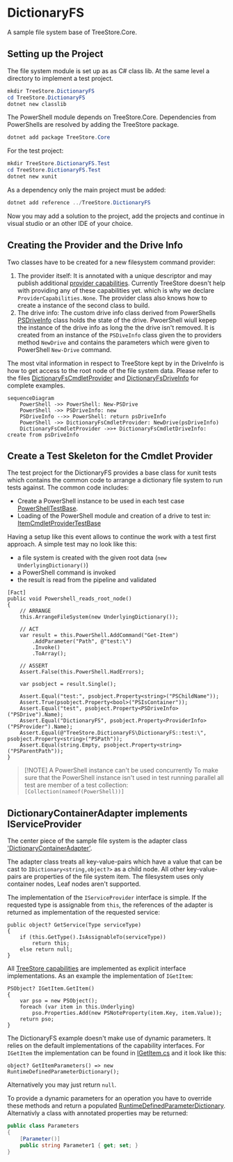 # DictionaryFS

A sample file system base of TreeStore.Core. 

## Setting up the Project
The file system module is set up as as C# class lib. At the same level a directory to implement a test project. 

```powershell
mkdir TreeStore.DictionaryFS
cd TreeStore.DictionaryFS
dotnet new classlib
```

The PowerShell module depends on TreeStore.Core. Dependencies from PowerShells are resolved by adding the TreeStore package.

```PowerShell
dotnet add package TreeStore.Core
```

For the test project:

```powershell
mkdir TreeStore.DictionaryFS.Test
cd TreeStore.DictionaryFS.Test
dotnet new xunit
```

As a dependency only the main project must be added:

```Powershell
dotnet add reference ../TreeStore.DictionaryFS
```

Now you may add a solution to the project, add the projects and continue in visual studio or an other IDE of your choice.

## Creating the Provider and the Drive Info
Two classes have to be created for a new filesystem command provider:

1. The provider itself: It is annotated with a unique descriptor and may publish additional [provider capabilities](https://docs.microsoft.com/en-us/dotnet/api/system.management.automation.provider.providercapabilities). Currently TreeStore doesn't help with providing any of these capabilities yet. which is why we declare `ProviderCapabilities.None`. The provider class also knows how to create a instance of the second class to build.
2. The drive info: The custom drive info class derived from PowerShells [PSDriveInfo](https://docs.microsoft.com/en-us/dotnet/api/system.management.automation.psdriveinfo) class holds the state of the drive. PwoerShell wiull kepep the instance of the drive info as long the the drive isn't removed. It is created from an instance of the `PSDiveInfo` class given the to providers method `NewDrive` and contains the parameters which were given to PowerShell `New-Drive` command. 

The most vital  information in respect to TreeStore kept by in the DriveInfo is how to get access to the root node of the file system data. Please refer to the files [DictionaryFsCmdletProvider](DictionaryFsCmdletProvider.cs) and [DictionaryFsDriveInfo](DictionaryFsDriveInfo.cs) for complete examples.


```mermaid
sequenceDiagram
    PowerShell ->> PowerShell: New-PSDrive
    PowerShell ->> PSDriveInfo: new
    PSDriveInfo -->> PowerShell: return psDriveInfo
    PowerShell ->> DictionaryFsCmdletProvider: NewDrive(psDriveInfo)
    DictionaryFsCmdletProvider ->>+ DictionaryFsCmdletDriveInfo: create from psDriveInfo

```

## Create a Test Skeleton for the Cmdlet Provider
The test project for the DictionaryFS provides a base class for xunit tests which contains the common code to arrange a dictionary file system to run tests against. The common code includes:
- Create a PowerShell instance to be used in each test case [PowerShellTestBase](../../test/TreeStore.DictionaryFS.Test/PowerShellTestBase.cs).
- Loading of the PowerShell module and creation of a drive to test in: [ItemCmdletProviderTestBase](../../test/TreeStore.DictionaryFS.Test/ItemCmdletProvider/ItemCmdletProviderTestBase.cs)

Having a setup like this event allows to continue the work with a test first approach. A simple test may no look like this:
- a file system is created with the given root data (`new UnderlyingDictionary()`)
- a PowerShell command is invoked
- the result is read from the pipeline and validated

```Csharp
[Fact]
public void Powershell_reads_root_node()
{
	// ARRANGE
	this.ArrangeFileSystem(new UnderlyingDictionary());

	// ACT
	var result = this.PowerShell.AddCommand("Get-Item")
		.AddParameter("Path", @"test:\")
		.Invoke()
		.ToArray();

	// ASSERT
	Assert.False(this.PowerShell.HadErrors);

	var psobject = result.Single();

	Assert.Equal("test:", psobject.Property<string>("PSChildName"));
	Assert.True(psobject.Property<bool>("PSIsContainer"));
	Assert.Equal("test", psobject.Property<PSDriveInfo>("PSDrive").Name);
	Assert.Equal("DictionaryFS", psobject.Property<ProviderInfo>("PSProvider").Name);
	Assert.Equal(@"TreeStore.DictionaryFS\DictionaryFS::test:\", psobject.Property<string>("PSPath"));
	Assert.Equal(string.Empty, psobject.Property<string>("PSParentPath"));
}
```

> [!NOTE] A PowerShell instance can't be used concurrently
> To make sure that the PowerShell instance isn't used in test running parallel all test are member of a test collection: `[Collection(nameof(PowerShell))]`

## DictionaryContainerAdapter implements IServiceProvider
The center piece of the sample file system is the adapter class ['DictionaryContainerAdapter'](Nodes/DictionaryContainerAdapter.cs).

The adapter class treats all key-value-pairs which have a value that can be cast to `IDictionary<string,object?>` as a child node.
All other key-value-pairs are properties of the file system item.
The filesystem uses only container nodes, Leaf nodes aren't supported.

The implementation of the `IServiceProvider` interface is simple.
If the requested type is assignable from `this`, the references of the adapter is returned as implementation of the requested service:

```Csharp
public object? GetService(Type serviceType)
{
    if (this.GetType().IsAssignableTo(serviceType))
        return this;
    else return null;
}
```

All [TreeStore capabilities](../TreeStore.Core/Capabilities/readme.md) are implemented as explicit interface implementations.
As an example the implementation of `IGetItem`:

```Csharp
PSObject? IGetItem.GetItem()
{
    var pso = new PSObject();
    foreach (var item in this.Underlying)
        pso.Properties.Add(new PSNoteProperty(item.Key, item.Value));
    return pso;
}
```

The DictionaryFS example doesn't make use of dynamic parameters. It relies on the default implementations of the capability interfaces. For `IGetItem` the implementation can be found in [IGetItem.cs](../TreeStore.Core/Capabilities/IGetItem.cs) and it look like this:

```Csharp
object? GetItemParameters() => new RuntimeDefinedParameterDictionary();
```

Alternatively you may just return `null`.

To provide a dynamic parameters for an operation you have to override these methods and return a populated [RuntimeDefinedParameterDictionary](https://docs.microsoft.com/en-us/dotnet/api/system.management.automation.runtimedefinedparameterdictionary). Alternativly a class with annotated properties may be returned:

```csharp
public class Parameters 
{
    [Parameter()]
    public string Parameter1 { get; set; }
}
```
